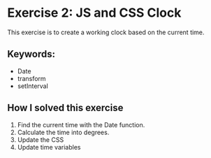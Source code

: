 # Exercise 2: JS and CSS Clock

This exercise is to create a working clock based on the current time.

## Keywords:

* Date
* transform
* setInterval

## How I solved this exercise
1. Find the current time with the Date function.
2. Calculate the time into degrees.
3. Update the CSS
4. Update time variables
